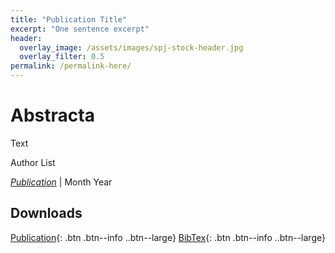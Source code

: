 ```yaml
---
title: "Publication Title"
excerpt: "One sentence excerpt"
header:
  overlay_image: /assets/images/spj-stock-header.jpg 
  overlay_filter: 0.5
permalink: /permalink-here/
---
```


# Abstracta

Text

Author List

_[Publication](https://test.link)_ | Month Year

## Downloads

[Publication](/assets/pdf.pdf){: .btn .btn--info ..btn--large}
[BibTex](/assets/bibtex/bibfile.bib){: .btn .btn--info ..btn--large}
